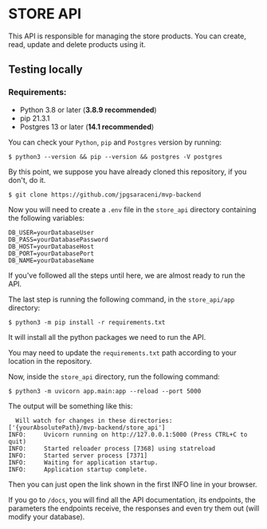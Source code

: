 # STORE API

This API is responsible for managing the store products.
You can create, read, update and delete products using it.

## Testing locally
### Requirements:
- Python 3.8 or later (**3.8.9 recommended**)
- pip 21.3.1
- Postgres 13 or later (**14.1 recommended**)

You can check your `Python`, `pip` and `Postgres` version by running:
```
$ python3 --version && pip --version && postgres -V postgres 
```

By this point, we suppose you have already cloned this repository, if you don't, do it.

```
$ git clone https://github.com/jpgsaraceni/mvp-backend
```

Now you will need to create a `.env` file in the `store_api` directory containing the following variables:
```
DB_USER=yourDatabaseUser
DB_PASS=yourDatabasePassword
DB_HOST=yourDatabaseHost
DB_PORT=yourDatabasePort
DB_NAME=yourDatabaseName
```

If you've followed all the steps until here, we are almost ready to run the API.

The last step is running the following command, in the `store_api/app` directory:

```
$ python3 -m pip install -r requirements.txt
```

It will install all the python packages we need to run the API.

You may need to update the `requirements.txt` path according to your location in the repository.

Now, inside the `store_api` directory, run the following command:

```
$ python3 -m uvicorn app.main:app --reload --port 5000 
```

The output will be something like this:

```
  Will watch for changes in these directories: ['{yourAbsolutePath}/mvp-backend/store_api']
INFO:     Uvicorn running on http://127.0.0.1:5000 (Press CTRL+C to quit)
INFO:     Started reloader process [7368] using statreload
INFO:     Started server process [7371]
INFO:     Waiting for application startup.
INFO:     Application startup complete.
```

Then you can just open the link shown in the first INFO line in your browser.

If you go to `/docs`, you will find all the API documentation, its endpoints, the parameters the endpoints receive, the responses and even try them out (will modify your database).
